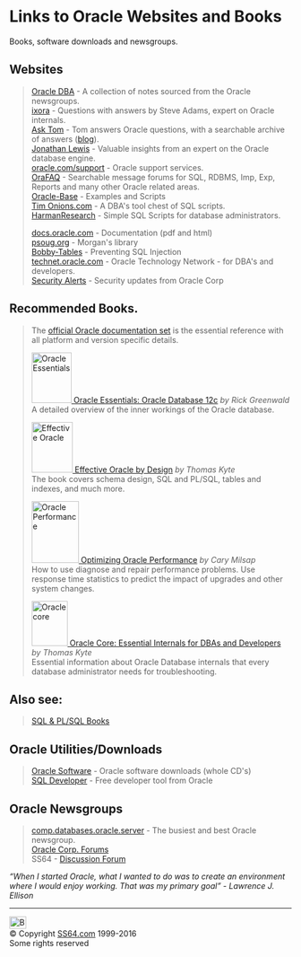 

<h1>Links to Oracle Websites and Books</h1>
<p>Books, software downloads and newsgroups.</p>
<h2>Websites<a id="websites"></a></h2>
<blockquote>
<p><a href="http://www.oracledba.co.uk/tips_admin.htm">Oracle DBA</a> - A collection of notes sourced from the Oracle newsgroups. <br>
<a href="http://www.ixora.com.au/q+a/index.html">ixora</a>  - Questions with answers by Steve Adams, expert on Oracle internals.<br>
<a href="http://asktom.oracle.com/">Ask Tom</a> - Tom answers Oracle questions, with a searchable archive of answers (<a href="http://tkyte.blogspot.co.uk/2009/10/httpasktomoraclecomtkyte.html">blog</a>). <br>
<a href="http://www.jlcomp.demon.co.uk/">Jonathan Lewis</a> - Valuable insights from an expert on the Oracle database engine. <br>
<a href="http://www.oracle.com/support">oracle.com/support</a> - Oracle support services.<br>
<a href="http://www.orafaq.com/">OraFAQ</a> - Searchable message forums for SQL, RDBMS, Imp, Exp, Reports and many other Oracle related areas.<br>
<a href="http://www.oracle-base.com/">Oracle-Base</a> - Examples and Scripts<br>
<a href="http://www.timonions.com/">Tim Onions.com</a> - A DBA's tool chest of SQL scripts.<br>
<a href="http://www.harmanresearch.com/oracle/">HarmanResearch</a> - Simple SQL Scripts for database administrators.</p>
<p> <a href="http://docs.oracle.com/en/database/">docs.oracle.com</a> - Documentation  (pdf and html)<br>
<a href="http://www.psoug.org/reference/library.html">psoug.org</a> - Morgan's library<br>
<a href="http://bobby-tables.com/plsql.html">Bobby-Tables</a> - Preventing SQL Injection <br>
<a href="http://www.oracle.com/technology/">technet.oracle.com</a> - Oracle Technology Network - for DBA's and developers.<br>
<a href="http://www.oracle.com/technology/deploy/security/alerts.htm">Security Alerts</a> - Security updates from Oracle Corp</p>
</blockquote>
<h2> <a id="sql"></a> 
  Recommended Books.</h2>
<blockquote> 
<p>The <a href="http://www.oracle.com/technology/documentation/index.html">official Oracle documentation set</a> is the essential reference with all platform and version specific details.</p>
<p><a href="http://www.amazon.com/dp/1449343031?tag=ss64"> <img src="ora-essentials.jpg" alt="Oracle Essentials" width="71" height="90" class="pic"> Oracle Essentials: Oracle Database 12c</a> <i>by Rick Greenwald</i><br> 
A detailed overview of the inner workings of the Oracle database.</p>
<p><a href="http://www.amazon.com/dp/0072230657?tag=ss64"><img src="ora_kyte_eff.jpg" width="73" height="90" alt="Effective Oracle"> Effective Oracle by Design</a> <i>by Thomas Kyte</i><br>
The book covers schema design, SQL and PL/SQL, tables and indexes, and much more.</p>
<p><a href="http://www.amazon.com/dp/059600527X?tag=ss64"><img src="ora-perform.jpg" width="84" height="110" alt="Oracle Performance"> Optimizing Oracle Performance</a> <i>by Cary Milsap</i><br>
How to use diagnose and repair performance problems. Use response time statistics to predict the impact of upgrades and other system changes.<br>
</p>
<p><a href="http://www.amazon.com/dp/1590595300?tag=ss64"><img src="ora-lewis.jpg" alt="Oracle core" width="64" height="80" class="pic"> Oracle Core: Essential Internals for DBAs and Developers</a> <i>by Thomas Kyte</i><br>
Essential information about Oracle Database internals that every database administrator needs for troubleshooting.</p>
</blockquote>
<h2>Also see: </h2>
<blockquote>
<p>  <a href="orasqllinks.html"> SQL &amp; PL/SQL Books</a></p>
</blockquote>
<h2>Oracle Utilities/Downloads</h2>
<blockquote>
  <p> <a href="http://www.oracle.com/technology/software/index.html"> Oracle Software</a> - Oracle software downloads (whole CD's)<br>
<a href="http://oss.oracle.com/sqldeveloper.html">SQL Developer</a> - Free developer tool from Oracle <br>
</p>
</blockquote>
<h2>Oracle Newsgroups<a id="news"></a></h2>
<blockquote>
<p><a href="http://groups.google.com/group/comp.databases.oracle.server">comp.databases.oracle.server</a> - The busiest and best Oracle newsgroup.<br>
 <a href="http://forums.oracle.com/forums/main.jspa?categoryID=84">Oracle Corp. Forums</a><br>
SS64 - <a href="http://ss64.org/">Discussion Forum</a></p>
</blockquote>
<p class="quote"><i>“When I started Oracle, what I wanted to do was to create an environment where I would enjoy working. That was my primary goal” - Lawrence J. Ellison</i></p><!-- #BeginLibraryItem "/Library/foot_menu.lbi" --><hr>
<div id="bl" class="footer"><a href="oralinks.html#"><img src="../images/top.png" width="30" height="22" alt="Back to the Top"></a></div>
<div id="br" class="footer, tagline">© Copyright <a href="../index.html">SS64.com</a> 1999-2016<br>
Some rights reserved</div><!-- #EndLibraryItem -->
